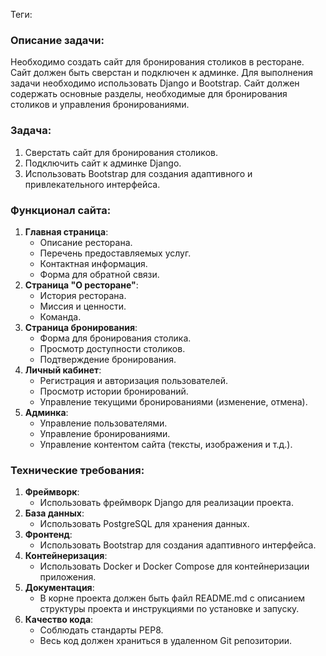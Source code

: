Теги: 

### Описание задачи:

Необходимо создать сайт для бронирования столиков в ресторане. Сайт должен быть сверстан и подключен к админке. Для выполнения задачи необходимо использовать Django и Bootstrap. Сайт должен содержать основные разделы, необходимые для бронирования столиков и управления бронированиями.

 

### Задача:

1. Сверстать сайт для бронирования столиков.
2. Подключить сайт к админке Django.
3. Использовать Bootstrap для создания адаптивного и привлекательного интерфейса.

 

### Функционал сайта:

1. **Главная страница**: 
   - Описание ресторана.
   - Перечень предоставляемых услуг.
   - Контактная информация.
   - Форма для обратной связи.
2. **Страница "О ресторане"**: 
   - История ресторана.
   - Миссия и ценности.
   - Команда.
3. **Страница бронирования**: 
   - Форма для бронирования столика.
   - Просмотр доступности столиков.
   - Подтверждение бронирования.
4. **Личный кабинет**: 
   - Регистрация и авторизация пользователей.
   - Просмотр истории бронирований.
   - Управление текущими бронированиями (изменение, отмена).
5. **Админка**: 
   - Управление пользователями.
   - Управление бронированиями.
   - Управление контентом сайта (тексты, изображения и т.д.).

 

### Технические требования:

1. **Фреймворк**: 
   - Использовать фреймворк Django для реализации проекта.
2. **База данных**: 
   - Использовать PostgreSQL для хранения данных.
3. **Фронтенд**: 
   - Использовать Bootstrap для создания адаптивного интерфейса.
4. **Контейнеризация**: 
   - Использовать Docker и Docker Compose для контейнеризации приложения.
5. **Документация**: 
   - В корне проекта должен быть файл README.md с описанием структуры проекта и инструкциями по установке и запуску.
6. **Качество кода**: 
   - Соблюдать стандарты PEP8.
   - Весь код должен храниться в удаленном Git репозитории.